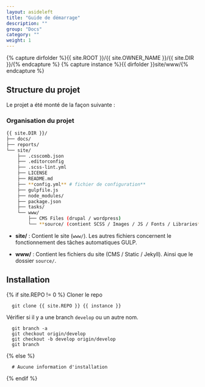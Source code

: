 ```yaml
---
layout: asideleft
title: "Guide de démarrage"
description: ""
group: "Docs"
category: ""
weight: 1
---
```


{% capture dirfolder %}{{ site.ROOT }}/{{ site.OWNER_NAME }}/{{ site.DIR }}/{% endcapture %}
{% capture instance %}{{ dirfolder }}site/www/{% endcapture %}

## Structure du projet

Le projet a été monté de la façon suivante :

### Organisation du projet

```bash
{{ site.DIR }}/
├── docs/
├── reports/
└── site/
    ├── .csscomb.json
    ├── .editorconfig
    ├── .scss-lint.yml
    ├── LICENSE
    ├── README.md
    ├── **config.yml** # fichier de configuration**
    ├── gulpfile.js
    ├── node_modules/
    ├── package.json
    ├── tasks/
    └── www/
        ├── CMS Files (drupal / wordpress)
        └── **source/ (contient SCSS / Images / JS / Fonts / Libraries**
```

* **site/** : Contient le site (`www/`). Les autres fichiers concernent le fonctionnement des tâches automatiques GULP.

* **www/** : Contient les fichiers du site (CMS / Static / Jekyll). Ainsi que le dossier `source/`.

## Installation

{% if site.REPO != 0 %}
Cloner le repo

```shell
  git clone {{ site.REPO }} {{ instance }}
```

Vérifier si il y a une branch `develop` ou un autre nom.

```shell
  git branch -a
  git checkout origin/develop
  git checkout -b develop origin/develop
  git branch
```

{% else %}
```shell
  # Aucune information d'installation
```
{% endif %}
